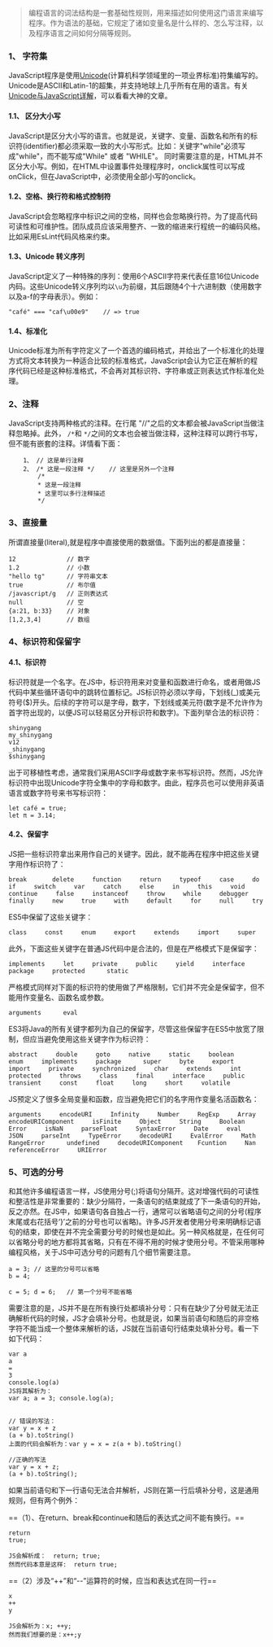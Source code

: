 > 编程语言的词法结构是一套基础性规则，用来描述如何使用这门语言来编写程序。作为语法的基础，它规定了诸如变量名是什么样的、怎么写注释，以及程序语言之间如何分隔等规则。

### 1、 字符集
JavaScript程序是使用[Unicode](https://baike.baidu.com/item/Unicode/750500?fr=aladdin)(计算机科学领域里的一项业界标准)符集编写的。Unicode是ASCII和Latin-1的超集，并支持地球上几乎所有在用的语言。有关[Unicode与JavaScript详解](http://www.ruanyifeng.com/blog/2014/12/unicode.html)，可以看看大神的文章。
#### 1.1、 区分大小写
JavaScript是区分大小写的语言。也就是说，关键字、变量、函数名和所有的标识符(identifier)都必须采取一致的大小写形式。比如：关键字"while"必须写成"while"，而不能写成"While" 或者 "WHILE"。
同时需要注意的是，HTML并不区分大小写。例如，在HTML中设置事件处理程序时，onclick属性可以写成onClick，但在JavaScript中，必须使用全部小写的onclick。
#### 1.2、空格、换行符和格式控制符
JavaScript会忽略程序中标识之间的空格，同样也会忽略换行符。为了提高代码可读性和可维护性。团队成员应该采用整齐、一致的缩进来行程统一的编码风格。比如采用EsLint代码风格来约束。
#### 1.3、Unicode 转义序列
JavaScript定义了一种特殊的序列：使用6个ASCII字符来代表任意16位Unicode内码。这些Unicode转义序列均以`\u`为前缀，其后跟随4个十六进制数（使用数字以及a-f的字母表示）。例如：
```
"café" === "caf\u00e9"    // => true
```
#### 1.4、标准化
Unicode标准为所有字符定义了一个首选的编码格式，并给出了一个标准化的处理方式将文本转换为一种适合比较的标准格式，JavaScript会认为它正在解析的程序代码已经是这种标准格式，不会再对其标识符、字符串或正则表达式作标准化处理。

### 2、注释
JavaScript支持两种格式的注释。在行尾 "//"之后的文本都会被JavaScript当做注释忽略掉。此外， `/*`和 `*/`之间的文本也会被当做注释，这种注释可以跨行书写，但不能有嵌套的注释。详情看下面：
```
	1、 // 这是单行注释
	2、 /* 这是一段注释 */    // 这里是另外一个注释
		/*
		* 这是一段注释
		* 这里可以多行注释描述
		*/
```
### 3、直接量
所谓直接量(literal),就是程序中直接使用的数据值。下面列出的都是直接量：

```
12              // 数字
1.2             // 小数
"hello tg"      // 字符串文本
true            // 布尔值
/javascript/g   // 正则表达式
null            // 空
{a:21, b:33}    // 对象
[1,2,3,4]       // 数组
``` 
### 4、标识符和保留字
#### 4.1、标识符
标识符就是一个名字。在JS中，标识符用来对变量和函数进行命名，或者用做JS代码中某些循环语句中的跳转位置标记。JS标识符必须以字母，下划线(_)或美元符号($)开头。后续的字符可以是字母，数字，下划线或美元符(数字是不允许作为首字符出现的，以便JS可以轻易区分开标识符和数字)。下面列举合法的标识符：

```
shinygang
my_shinygang
v12
_shinygang
$shinygang
```
出于可移植性考虑，通常我们采用ASCII字母或数字来书写标识符。然而，JS允许标识符中出现Unicode字符全集中的字母和数字。由此，程序员也可以使用非英语语言或数字符号来书写标识符：

```
let café = true;
let π = 3.14;
```
#### 4.2、保留字
JS把一些标识符拿出来用作自己的关键字。因此，就不能再在程序中把这些关键字用作标识符了：

```
break       delete     function     return     typeof     case     do     if     switch     var     catch     else     in     this     void     continue     false     instanceof     throw     while     debugger     finally     new     true     with     default     for     null     try
```
ES5中保留了这些关键字：

```
class     const     enum     export     extends     import     super
```
此外，下面这些关键字在普通JS代码中是合法的，但是在严格模式下是保留字：

```
implements     let     private     public     yield     interface     package     protected      static
```
严格模式同样对下面的标识符的使用做了严格限制，它们并不完全是保留字，但不能用作变量名、函数名或参数。

```
arguments      eval
```
ES3将Java的所有关键字都列为自己的保留字，尽管这些保留字在ES5中放宽了限制，但应当避免使用这些关键字作为标识符：

```
abstract     double     goto     native     static     boolean     enum     implements     package      super     byte     export     import     private     synchronized     char     extends     int     protected     throws     class     final     interface     public     transient     const     float     long     short     volatile
```
JS预定义了很多全局变量和函数，应当避免把它们的名字用作变量名活函数名：

```
arguments     encodeURI     Infinity     Number     RegExp     Array     encodeURIComponent     isFinite     Object     String     Boolean     Error     isNaN     parseFloat     SyntaxError     Date     eval     JSON     parseInt     TypeError     decodeURI     EvalError     Math     RangeError      undefined     decodeURIComponent    Fcuntion     Nan     referenceError     URIError
```
### 5、可选的分号
和其他许多编程语言一样，JS使用分号(;)将语句分隔开。这对增强代码的可读性和整洁性是非常重要的：缺少分隔符，一条语句的结束就成了下一条语句的开始，反之亦然。在JS中，如果语句各自独占一行，通常可以省略语句之间的分号(程序末尾或右花括号‘}’之前的分号也可以省略)。许多JS开发者使用分号来明确标记语句的结束，即使在并不完全需要分号的时候也是如此。另一种风格就是，在任何可以省略分号的地方都将其省略，只有在不得不用的时候才使用分号。不管采用哪种编程风格，关于JS中可选分号的问题有几个细节需要注意。

```
a = 3; // 这里的分号可以省略
b = 4;

c = 5; d = 6;   // 第一个分号不能省略
```
需要注意的是，JS并不是在所有换行处都填补分号：只有在缺少了分号就无法正确解析代码的时候，JS才会填补分号。也就是说，如果当前语句和随后的非空格字符不能当成一个整体来解析的话，JS就在当前语句行结束处填补分号。看一下如下代码：

```
var a
a
=
3
console.log(a)
JS将其解析为：
var a; a = 3; console.log(a);


// 错误的写法：
var y = x + z
(a + b).toString()
上面的代码会解析为：var y = x = z(a + b).toString()

//正确的写法
var y = x + z;
(a + b).toString();
```
如果当前语句和下一行语句无法合并解析，JS则在第一行后填补分号，这是通用规则，但有两个例外：

==（1）、在return、break和continue和随后的表达式之间不能有换行。==
```
return 
true;

JS会解析成：  return; true;
然而代码本意是这样:  return true;

```


==（2）涉及“++”和“--”运算符的时候，应当和表达式在同一行==

```
x
++
y

JS会解析为：x; ++y;
然而我们想要的是：x++;y
```

